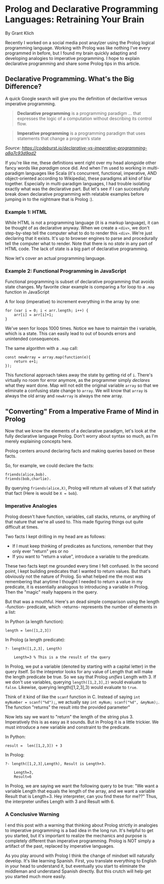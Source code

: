 # Prolog and Declarative Programming Languages: Retraining Your Brain
By Grant Klich

Recently I worked on a social media post anaylzer using the Prolog logical programming language. Working with Prolog was like nothing I've every programmed in before, but I found my brain quickly adapting and developing analogies to imperative programming. I hope to explain declarative programming and share some Prolog tips in this article. 

## Declarative Programming. What's the Big Difference?

A quick Google search will give you the definition of declaritive versus imperative programming.

> **Declarative programming** is a programming paradigm … that expresses the logic of a computation without describing its control flow.

> **Imperative programming** is a programming paradigm that uses statements that change a program’s state

*Source: https://codeburst.io/declarative-vs-imperative-programming-a8a7c93d9ad2*

If you're like me, these definitions went right over my head alongside other fancy words like *paradigm* once did. And when I'm used to working in multi-paradigm languages like Scala (it's concurrent, functional, imperative, AND object-oriented according to Wikipedia), these paradigms all kind of blur together. Especially in multi-paradigm languages, I had trouble isolating exactly what was the declarative part. But let's see if I can successfully break down declarative programming with relatable examples before jumping in to the nightmare that is Prolog :).

### Example 1: HTML

While HTML is not a programming language (it is a markup language), it can be thought of as declarative anyway. When we create a `<div>`, we don't step-by-step tell the computer what to do to render this `<div>`. We're just declaring that it exists. It's up to browser engines to parse and procedurally tell the computer what to render. Note that there is no *state* in any part of HTML code. The lack of state is a big part of declarative programming.

Now let's cover an actual programming language. 

### Example 2: Functional Programming in JavaScript
 
Functional programming is subset of declarative programming that avoids state changes. My favorite clear example is comparing a for loop to a `.map` function in JavaScript

A for loop (imperative) to increment everything in the array by one:
```
for (var i = 0; i < arr.length; i++) {
	arr[i] = arr[i]+1;
}
```

We've seen for loops 1000 times. Notice we have to maintain the i variable, which is a state. This can easily lead to out of bounds errors and unintended consequences. 

The same algorithm with a `.map` call:
```
const newArray = array.map(function(e){
	return e+1;
});
```

This functional approach takes away the state by getting rid of `i`. There's virtually no room for error anymore, as the programmer simply *declares* what they want done. Map will not edit the original variable `array` so that we eliminate a confusing state change to `array`. We will know that `array` is always the old array and `newArray` is always the new array.


## "Converting" From a Imperative Frame of Mind in Prolog

Now that we know the elements of a declarative paradigm, let's look at the fully declarative language Prolog. Don't worry about syntax so much, as I'm merely explaining concepts here.

Prolog centers around declaring facts and making queries based on these facts.

So, for example, we could declare the facts:

```
friends(alice,bob).
friends(bob,charlie). 
```

By querying `friends(alice,X)`, Prolog will return all values of X that satisfy that fact (Here is would be `X = bob`).

### Imperative Analogies

Prolog doesn't have function, variables, call stacks, returns, or anything of that nature that we're all used to. This made figuring things out quite difficult at times.

Two facts I kept drilling in my head are as follows:
- If I must keep thinking of predicates as functions, remember that they only ever "return" yes or no
- If you want to "return a value", introduce a variable to the predicate.

These two facts kept me grounded every time I felt confused. In the second point, I kept building predicates that I wanted to return values. But that's obviously not the nature of Prolog. So what helped me the most was remembering that anytime I thought I needed to return a value in my predicate, it is essentially analogous to introducing a variable in Prolog. Then the "magic" really happens in the query. 

But that was a mouthful. Here's an dead simple comparison using the length -function- predicate, which -returns- represents the number of elements in a list:

In Python (a length function):
```
length = len([1,2,3])
```

In Prolog (a length predicate):
```
?- length([1,2,3], Length)

	Length=3 % This is a the result of the query
```

In Prolog, we put a variable (denoted by starting with a capital letter) in the query itself. So the intepretor looks for any value of Length that will make the length predicate be true. So we say that Prolog *unifies* Length with 3. If we don't use variables, querying `length([1,2,3],2)` would evaluate to `false`. Likewise, querying length([1,2,3],3) would evaluate to `true`.

Think of it kind of like the `scanf` function in C. Instead of saying `int myNumber = scanf("%d");`, we actually say `int myNum; scanf("%d", &myNum);`. The function "returns" the result into the provided parameter"

Now lets say we want to "return" the length of the string plus 3. Imperatively this is as easy as it sounds. But in Prolog it is a little trickier. We must introduce a new variable and constraint to the predicate.

In Python:
```
result =  len([1,2,3]) + 3
```

In Prolog:
```
?- length([1,2,3],Length), Result is Length+3. 

	Length=3,
	Result=6
```

In Prolog, we are saying we want the following query to be true: "We want a variable Length that equals the length of the array, and we want a variable Result that is Length+3. Hey interpreter, can you find these for me??" Thus, the interpreter unifies Length with 3 and Result with 6.

### A Conclusive Warning
I end this post with a warning that thinking about Prolog strictly in analogies to imperative programming is a bad idea in the long run. It's helpful to get you started, but it's important to realize the mechanics and purpose is completely different than imperative programming. Prolog is NOT simply a artifact of the past, replaced by imperative languages. 

As you play around with Prolog I think the change of mindset will naturally develop. It's like learning Spanish. First, you translate everything to English in your head to understand it, but eventually you start to eliminate the middleman and understand Spanish directly. But this crutch will help get you started much more easily.
